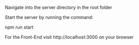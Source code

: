 Navigate into the server directory in the root folder

Start the server by running the command:

 npm run start
 
 For the Front-End visit http://localhost:3000  on your browser
